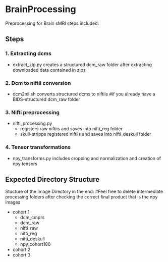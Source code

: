 # BrainProcessing
Preprocessing for Brain sMRI steps included:
## Steps
### 1. Extracting dcms
- extract_zip.py creates a structured dcm_raw folder after extracting downloaded data contained in zips
### 2. Dcm to niftii conversion 
- dcm2nii.sh converts structured dcms to niftiis  #if you already have a BIDS-structured dcm_raw folder 
### 3. Nifti preprocessing 
- nifti_processing.py 
  - registers raw niftiis and saves into nifti_reg folder 
  - skull-stripps registered niftiis and saves into nifti_deskull folder
### 4. Tensor transformations
- npy_transforms.py includes cropping and normalization and creation of npy tensors

## Expected Directory Structure
Stucture of the Image Directory in the end: #Feel free to delete intermediate processing folders after checking the correct final product that is the npy images
- cohort 1
  - dcm_cmprs
  - dcm_raw
  - nifti_raw
  - nifti_reg
  - nifti_deskull
  - npy_cohort180 
- cohort 2
- cohort 3
